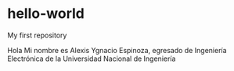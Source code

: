 # hello-world
My first repository

Hola
Mi nombre es Alexis Ygnacio Espinoza, egresado de Ingeniería Electrónica de la Universidad Nacional de Ingeniería
